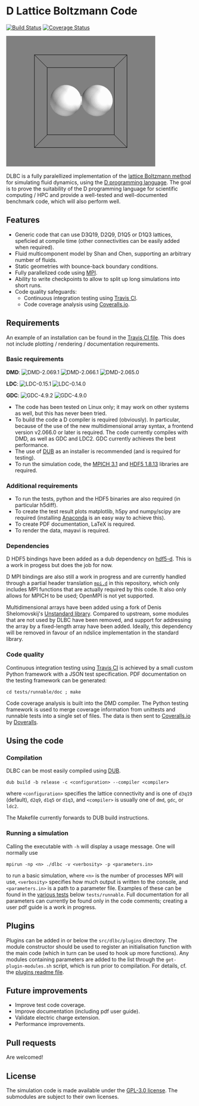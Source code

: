 # D Lattice Boltzmann Code
[![Build Status](https://travis-ci.org/SFrijters/DLBC.svg?branch=master)](https://travis-ci.org/SFrijters/DLBC) [![Coverage Status](https://coveralls.io/repos/SFrijters/DLBC/badge.svg)](https://coveralls.io/r/SFrijters/DLBC)

![Two merging droplets](tests/runnable/tests/lb/merging-droplets-3d/reference-data/merging-droplets-3d.gif)

DLBC is a fully paralellized implementation of the [lattice Boltzmann method](http://en.wikipedia.org/wiki/Lattice_Boltzmann_methods) for simulating fluid dynamics, using the [D programming language](http://dlang.org/). The goal is to prove the suitability of the D programming language for scientific computing / HPC and provide a well-tested and well-documented benchmark code, which will also perform well.

## Features

- Generic code that can use D3Q19, D2Q9, D1Q5 or D1Q3 lattices, speficied at compile time (other connectivities can be easily added when required).
- Fluid multicomponent model by Shan and Chen, supporting an arbitrary number of fluids.
- Static geometries with bounce-back boundary conditions.
- Fully parallelized code using [MPI](http://en.wikipedia.org/wiki/Message_Passing_Interface).
- Ability to write checkpoints to allow to split up long simulations into short runs.
- Code quality safeguards:
  - Continuous integration testing using [Travis CI](https://travis-ci.org/SFrijters/DLBC).
  - Code coverage analysis using [Coveralls.io](https://coveralls.io/r/SFrijters/DLBC).

## Requirements

An example of an installation can be found in the [Travis CI file](.travis.yml). This does not include plotting / rendering / documentation requirements.

### Basic requirements

**DMD**: ![DMD-2.069.1](https://img.shields.io/badge/DMD-2.069.1-brightgreen.svg) ![DMD-2.066.1](https://img.shields.io/badge/DMD-2.066.1-brightgreen.svg) ![DMD-2.065.0](https://img.shields.io/badge/DMD-2.065.0-red.svg)

**LDC**: ![LDC-0.15.1](https://img.shields.io/badge/LDC-0.15.1-brightgreen.svg) ![LDC-0.14.0](https://img.shields.io/badge/LDC-0.14.0-red.svg)

**GDC**: ![GDC-4.9.2](https://img.shields.io/badge/GDC-4.9.2-brightgreen.svg) ![GDC-4.9.0](https://img.shields.io/badge/GDC-4.9.0-red.svg)

- The code has been tested on Linux only; it may work on other systems as well, but this has never been tried.
- To build the code a D compiler is required (obviously). In particular, because of the use of the new multidimensional array syntax, a frontend version v2.066.0 or later is required. The code currently compiles with DMD, as well as GDC and LDC2. GDC currently achieves the best performance.
- The use of [DUB](http://code.dlang.org/download) as an installer is recommended (and is required for testing).
- To run the simulation code, the [MPICH 3.1](http://www.mpich.org/) and [HDF5 1.8.13](http://www.hdfgroup.org/HDF5/) libraries are required.

### Additional requirements

- To run the tests, python and the HDF5 binaries are also required (in particular h5diff).
- To create the test result plots matplotlib, h5py and numpy/scipy are required (installing [Anaconda](https://www.continuum.io/downloads) is an easy way to achieve this).
- To create PDF documentation, LaTeX is required.
- To render the data, mayavi is required.

### Dependencies

D HDF5 bindings have been added as a dub dependency on [hdf5-d](http://code.dlang.org/packages/hdf5-d). This is a work in progess but does the job for now.

D MPI bindings are also still a work in progress and are currently handled through a partial header translation [`mpi.d`](src/dlbc/mpi.d) in this repository, which only includes MPI functions that are actually required by this code. It also only allows for MPICH to be used; OpenMPI is not yet supported.

Multidimensional arrays have been added using a fork of Denis Shelomovskij's [Unstandard library](https://bitbucket.org/SFrijters/unstandard). Compared to upstream, some modules that are not used by DLBC have been removed, and support for addressing the array by a fixed-length array have been added. Ideally, this dependency will be removed in favour of an ndslice implementation in the standard library.

### Code quality

Continuous integration testing using [Travis CI](https://travis-ci.org/SFrijters/DLBC) is achieved by a small custom Python framework with a JSON test specification. PDF documentation on the testing framework can be generated:

    cd tests/runnable/doc ; make

Code coverage analysis is built into the DMD compiler. The Python testing framework is used to merge coverage information from unittests and runnable tests into a single set of files. The data is then sent to [Coveralls.io](https://coveralls.io/r/SFrijters/DLBC) by [Doveralls](https://github.com/ColdenCullen/doveralls).

## Using the code

### Compilation

DLBC can be most easily compiled using [DUB](http://code.dlang.org/download).

    dub build -b release -c <configuration> --compiler <compiler>

where `<configuration>` specifies the lattice connectivity and is one of `d3q19` (default), `d2q9`, `d1q5` or `d1q3`, and `<compiler>` is usually one of `dmd`, `gdc`, or `ldc2`.

The Makefile currently forwards to DUB build instructions.

### Running a simulation

Calling the executable with `-h` will display a usage message. One will normally use

    mpirun -np <n> ./dlbc -v <verbosity> -p <parameters.in>

to run a basic simulation, where `<n>` is the number of processes MPI will use, `<verbosity>` specifies how much output is written to the console, and `<parameters.in>` is a path to a parameter file. Examples of these can be found in the [various tests](https://github.com/SFrijters/DLBC/search?utf8=%E2%9C%93&q=path%3Atests%2Frunnable+extension%3Ain&type=Code) below `tests/runnable`. Full documentation for all parameters can currently be found only in the code comments; creating a user pdf guide is a work in progress.

## Plugins

Plugins can be added in or below the `src/dlbc/plugins` directory. The module constructor should be used to register an initialisation function with the main code (which in turn can be used to hook up more functions). Any modules containing parameters are added to the list through the `get-plugin-modules.sh` script, which is run prior to compilation. For details, cf. the [plugins readme file](src/dlbc/plugins/README.md).

## Future improvements

- Improve test code coverage.
- Improve documentation (including pdf user guide).
- Validate electric charge extension.
- Performance improvements.

## Pull requests

Are welcomed!

## License

The simulation code is made available under the [GPL-3.0 license](http://www.gnu.org/licenses/gpl-3.0.txt). The submodules are subject to their own licenses.

